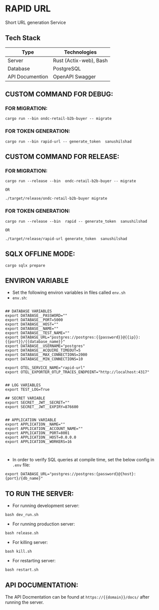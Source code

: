 
# RAPID URL
 
Short URL generation Service

## Tech Stack
| Type | Technologies |
|---|---|
| Server | Rust (Actix-web), Bash |
| Database | PostgreSQL |
| API Documention | OpenAPI Swagger |


## CUSTOM COMMAND FOR DEBUG:
### FOR MIGRATION:
```
cargo run --bin ondc-retail-b2b-buyer -- migrate
```

### FOR TOKEN GENERATION:
```
cargo run --bin rapid-url -- generate_token  sanushilshad
```

## CUSTOM COMMAND FOR RELEASE:
### FOR MIGRATION:

    cargo run --release --bin  ondc-retail-b2b-buyer -- migrate

    OR 

    ./target/release/ondc-retail-b2b-buyer migrate

### FOR TOKEN GENERATION:
```
cargo run --release --bin  rapid -- generate_token  sanushilshad

OR 

./target/release/rapid-url generate_token  sanushilshad
```

## SQLX OFFLINE MODE:

```
cargo sqlx prepare
```

## ENVIRON VARIABLE 
- Set the following environ variables in files called `env.sh`
- `env.sh`:
```

## DATABASE VARIABLES
export DATABASE__PASSWORD=""
export DATABASE__PORT=5000
export DATABASE__HOST=""
export DATABASE__NAME=""
export DATABASE__TEST_NAME=""
export DATABASE_URL="postgres://postgres:{{password}}@{{ip}}:{{port}}/{{database_name}}"
export DATABASE__USERNAME="postgres"
export DATABASE__ACQUIRE_TIMEOUT=5
export DATABASE__MAX_CONNECTIONS=2000
export DATABASE__MIN_CONNECTIONS=10

export OTEL_SERVICE_NAME="rapid-url"
export OTEL_EXPORTER_OTLP_TRACES_ENDPOINT="http://localhost:4317"


## LOG VARIABLES
export TEST_LOG=True

## SECRET VARIABLE
export SECRET__JWT__SECRET=""
export SECRET__JWT__EXPIRY=876600


## APPLICATION VARIABLE
export APPLICATION__NAME=""
export APPLICATION__ACCOUNT_NAME=""
export APPLICATION__PORT=8001
export APPLICATION__HOST=0.0.0.0
export APPLICATION__WORKERS=16



```


- In order to verify SQL queries at compile time, set the below config in `.env` file:
```
export DATABASE_URL="postgres://postgres:{password}@{host}:{port}/{db_name}"

```

## TO RUN THE SERVER:
- For running development server:
```
bash dev_run.sh
```
- For running production server:
```
bash release.sh
```
- For killing server:
```
bash kill.sh
```

- For restarting server:
```
bash restart.sh
```


## API DOCUMENTATION:
The API Docmentation can be found at `https://{{domain}}/docs/` after running the server.

